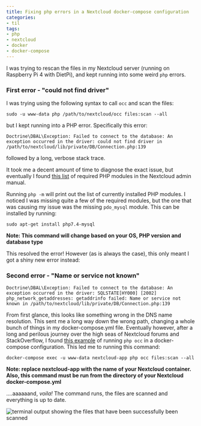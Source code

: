 ```yaml
---
title: Fixing php errors in a Nextcloud docker-compose configuration
categories:
- til
tags:
- php
- nextcloud
- docker
- docker-compose
---
```


I was trying to rescan the files in my Nextcloud server (running on Raspberry Pi 4 with DietPi), and kept running into some weird `php` errors.

### First error - "could not find driver"

I was trying using the following syntax to call `occ` and scan the files:

```
sudo -u www-data php /path/to/nextcloud/occ files:scan --all
```

but I kept running into a PHP error. Specifically this error:

```
Doctrine\DBAL\Exception: Failed to connect to the database: An exception occurred in the driver: could not find driver in /path/to/nextcloud/lib/private/DB/Connection.php:139
```

followed by a long, verbose stack trace.

It took me a decent amount of time to diagnose the exact issue, but eventually I found [this list](https://docs.nextcloud.com/server/20/admin_manual/installation/source_installation.html#prerequisites-for-manual-installation) of required PHP modules in the Nextcloud admin manual.

Running `php -m` will print out the list of currently installed PHP modules. I noticed I was missing quite a few of the required modules, but the one that was causing my issue was the missing `pdo_mysql` module.
This can be installed by running:

```
sudo apt-get install php7.4-mysql
```
**Note: This command will change based on your OS, PHP version and database type**

This resolved the error! However (as is always the case), this only meant I got a shiny new error instead:  

### Second error - "Name or service not known"

```
Doctrine\DBAL\Exception: Failed to connect to the database: An exception occurred in the driver: SQLSTATE[HY000] [2002] php_network_getaddresses: getaddrinfo failed: Name or service not known in /path/to/nextcloud/lib/private/DB/Connection.php:139
```

From first glance, this looks like something wrong in the DNS name resolution. This sent me a long way down the wrong path, changing a whole bunch of things in my docker-compose.yml file.
Eventually however, after a long and perilous journey over the high seas of Nextcloud forums and StackOverflow, I found [this example](https://techoverflow.net/2020/07/17/how-to-run-nextcloud-php-occ-in-a-docker-compose-configuration/) of running `php occ` in a docker-compose configuration.
This led me to running this command:

```
docker-compose exec -u www-data nextcloud-app php occ files:scan --all
```
**Note: replace nextcloud-app with the name of your Nextcloud container. Also, this command must be run from the directory of your Nextcloud docker-compose.yml**

....aaaaaand, *voila!* The command runs, the files are scanned and everything is up to date.

![terminal output showing the files that have been successfully been scanned](/assets/images/occ.png)
